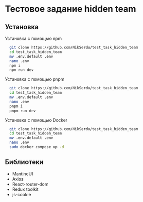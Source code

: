 # Тестовое задание hidden team

## Установка

Установка с помощью npm

```bash
  git clone https://github.com/NikSerdu/test_task_hidden_team
  cd test_task_hidden_team
  mv .env.default .env
  nano .env
  npm i
  npm run dev
```

Установка с помощью pnpm

```bash
  git clone https://github.com/NikSerdu/test_task_hidden_team
  cd test_task_hidden_team
  mv .env.default .env
  nano .env
  pnpm i
  pnpm run dev
```

Установка с помощью Docker

```bash
  git clone https://github.com/NikSerdu/test_task_hidden_team
  cd test_task_hidden_team
  mv .env.default .env
  nano .env
  sudo docker compose up -d
```

## Библиотеки

- MantineUI
- Axios
- React-router-dom
- Redux toolkit
- js-cookie
